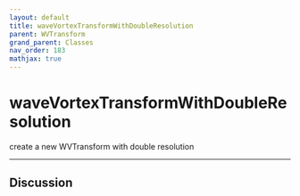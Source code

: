 ```yaml
---
layout: default
title: waveVortexTransformWithDoubleResolution
parent: WVTransform
grand_parent: Classes
nav_order: 183
mathjax: true
---
```


#  waveVortexTransformWithDoubleResolution

create a new WVTransform with double resolution


---

## Discussion

  
